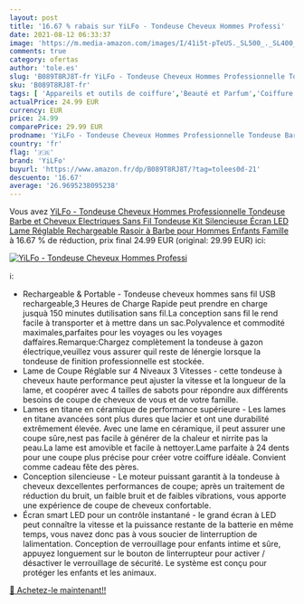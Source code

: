 ```yaml
---
layout: post
title: '16.67 % rabais sur YiLFo - Tondeuse Cheveux Hommes Professi'
date: 2021-08-12 06:33:37
image: 'https://m.media-amazon.com/images/I/41i5t-pTeUS._SL500_._SL400_.jpg'
comments: true
category: ofertas
author: 'tole.es'
slug: 'B089T8RJ8T-fr YiLFo - Tondeuse Cheveux Hommes Professionnelle Tondeuse...'
sku: 'B089T8RJ8T-fr'
tags: [ 'Appareils et outils de coiffure','Beauté et Parfum','Coiffure et soins des cheveux','Tondeuses à cheveux','yilfo', ]
actualPrice: 24.99 EUR
currency: EUR
price: 24.99
comparePrice: 29.99 EUR
prodname: 'YiLFo - Tondeuse Cheveux Hommes Professionnelle Tondeuse Barbe et Cheveux Electriques Sans Fil Tondeuse Kit Silencieuse Écran LED Lame Réglable Rechargeable Rasoir à Barbe pour Hommes Enfants Famille'
country: 'fr'
flag: '🇫🇷'
brand: 'YiLFo'
buyurl: 'https://www.amazon.fr/dp/B089T8RJ8T/?tag=tolees0d-21'
descuento: '16.67'
average: '26.9695238095238'
---
```


Vous avez [YiLFo - Tondeuse Cheveux Hommes Professionnelle Tondeuse Barbe et Cheveux Electriques Sans Fil Tondeuse Kit Silencieuse Écran LED Lame Réglable Rechargeable Rasoir à Barbe pour Hommes Enfants Famille](https://www.amazon.fr/dp/B089T8RJ8T/?tag=tolees0d-21)  à  16.67 % de réduction, prix final  24.99 EUR (original: 29.99 EUR) ici:

[![YiLFo - Tondeuse Cheveux Hommes Professi](https://m.media-amazon.com/images/I/41i5t-pTeUS._SL500_._SL400_.jpg)](https://www.amazon.fr/dp/B089T8RJ8T/?tag=tolees0d-21)

ℹ️:

- Rechargeable & Portable - Tondeuse cheveux hommes sans fil USB rechargeable,3 Heures de Charge Rapide peut prendre en charge jusquà 150 minutes dutilisation sans fil.La conception sans fil le rend facile à transporter et à mettre dans un sac.Polyvalence et commodité maximales,parfaites pour les voyages ou les voyages daffaires.Remarque:Chargez complètement la tondeuse à gazon électrique,veuillez vous assurer quil reste de lénergie lorsque la tondeuse de finition professionnelle est stockée.
- Lame de Coupe Réglable sur 4 Niveaux 3 Vitesses - cette tondeuse à cheveux haute performance peut ajuster la vitesse et la longueur de la lame, et coopérer avec 4 tailles de sabots pour répondre aux différents besoins de coupe de cheveux de vous et de votre famille.
- Lames en titane en céramique de performance supérieure - Les lames en titane avancées sont plus dures que lacier et ont une durabilité extrêmement élevée. Avec une lame en céramique, il peut assurer une coupe sûre,nest pas facile à générer de la chaleur et nirrite pas la peau.La lame est amovible et facile à nettoyer.Lame parfaite à 24 dents pour une coupe plus précise pour créer votre coiffure idéale. Convient comme cadeau fête des pères.
- Conception silencieuse - Le moteur puissant garantit à la tondeuse à cheveux dexcellentes performances de coupe; après un traitement de réduction du bruit, un faible bruit et de faibles vibrations, vous apporte une expérience de coupe de cheveux confortable.
- Écran smart LED pour un contrôle instantané - le grand écran à LED peut connaître la vitesse et la puissance restante de la batterie en même temps, vous navez donc pas à vous soucier de linterruption de lalimentation. Conception de verrouillage pour enfants intime et sûre, appuyez longuement sur le bouton de linterrupteur pour activer / désactiver le verrouillage de sécurité. Le système est conçu pour protéger les enfants et les animaux.

[🛒 Achetez-le maintenant!!](https://www.amazon.fr/dp/B089T8RJ8T/?tag=tolees0d-21)
